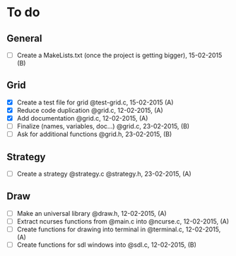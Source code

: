 # To do

## General
- [ ] Create a MakeLists.txt (once the project is getting bigger), 15-02-2015 (B)

## Grid
- [x] Create a test file for grid @test-grid.c, 15-02-2015 (A)
- [x] Reduce code duplication @grid.c, 12-02-2015, (A)
- [x] Add documentation @grid.c, 12-02-2015, (A)
- [ ] Finalize (names, variables, doc...) @grid.c, 23-02-2015, (B)
- [ ] Ask for additional functions @grid.h, 23-02-2015, (B)

## Strategy
- [ ] Create a strategy @strategy.c @strategy.h, 23-02-2015, (A)


## Draw
- [ ] Make an universal library @draw.h, 12-02-2015, (A)
- [ ] Extract ncurses functions from @main.c into @ncurse.c, 12-02-2015, (A)
- [ ] Create functions for drawing into terminal in @terminal.c, 12-02-2015, (A)
- [ ] Create functions for sdl windows into @sdl.c, 12-02-2015, (B)
